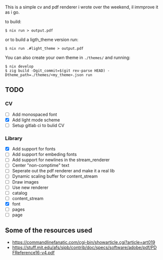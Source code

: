 This is a simple cv and pdf renderer i wrote over the weekend, il immprove it as i go.

to build:
```
$ nix run > output.pdf
```
or to build a ligth_theme version run:
```
$ nix run .#light_theme > output.pdf
```
You can also create your own theme in `./themes/` and running:
```
$ nix develop
$ zig build -Dgit_commit=$(git rev-parse HEAD) -Dtheme_path=./themes/<my_theme>.json run
```

## TODO
### CV
 - [ ] Add monospaced font
 - [X] Add light mode scheme
 - [ ] Setup gitlab ci to bulid CV
### Library
 - [X] Add support for fonts
 - [ ] Add support for embeding fonts
 - [ ] Add support for newlines in the stream_renderer
 - [ ] Center "non-comptime" text
 - [ ] Seperate out the pdf renderer and make it a real lib
 - [ ] Dynamic scaling buffer for content_stream
 - [ ] Draw images
 - [ ] Use new renderer
  - [ ] catalog
  - [ ] content_stream 
  - [X] font
  - [ ] pages
  - [ ] page

## Some of the resources used
 - https://commandlinefanatic.com/cgi-bin/showarticle.cgi?article=art019
 - https://stuff.mit.edu/afs/sipb/contrib/doc/specs/software/adobe/pdf/PDFReference16-v4.pdf
